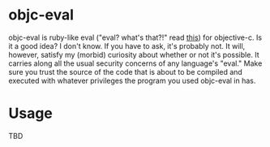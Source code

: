 objc-eval
=========

objc-eval is ruby-like eval ("eval? what's that?!" read [this](http://blog.grayproductions.net/articles/eval_isnt_quite_pure_evil "eval() Isn't Quite Pure Evil")) for objective-c. Is it a good idea? I don't know. If you have to ask, it's probably not. It will, however, satisfy my (morbid) curiosity about whether or not it's possible. It carries along all the usual security concerns of any language's "eval." Make sure you trust the source of the code that is about to be compiled and executed with whatever privileges the program you used objc-eval in has.

Usage
=====
TBD
